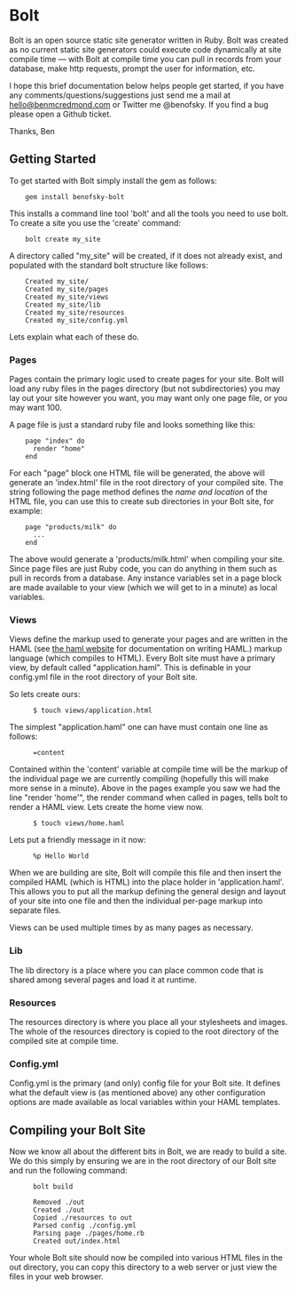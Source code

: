 # Bolt
Bolt is an open source static site generator written in Ruby. Bolt was created as no current static site generators could execute code dynamically at site compile time &mdash; with Bolt at compile time you can pull in records from your database, make http requests, prompt the user for information, etc.

I hope this brief documentation below helps people get started, if you have any comments/questions/suggestions just send me a mail at hello@benmcredmond.com or Twitter me @benofsky. If you find a bug please open a Github ticket.

Thanks,
Ben

## Getting Started
To get started with Bolt simply install the gem as follows:

        gem install benofsky-bolt

This installs a command line tool 'bolt' and all the tools you need to use bolt. To create a site you use the 'create' command:

        bolt create my_site
        
A directory called "my_site" will be created, if it does not already exist, and populated with the standard bolt structure like follows:

        Created my_site/
        Created my_site/pages
        Created my_site/views
        Created my_site/lib
        Created my_site/resources
        Created my_site/config.yml

Lets explain what each of these do.

### Pages
Pages contain the primary logic used to create pages for your site. Bolt will load any ruby files in the pages directory (but not subdirectories) you may lay out your site however you want, you may want only one page file, or you may want 100.

A page file is just a standard ruby file and looks something like this:

        page "index" do 
          render "home"
        end

For each "page" block one HTML file will be generated, the above will generate an 'index.html' file in the root directory of your compiled site. The string following the page method defines the *name and location* of the HTML file, you can use this to create sub directories in your Bolt site, for example:

        page "products/milk" do
          ...
        end
        
The above would generate a 'products/milk.html' when compiling your site. Since page files are just Ruby code, you can do anything in them such as pull in records from a database. Any instance variables set in a page block are made available to your view (which we will get to in a minute) as local variables.

### Views
Views define the markup used to generate your pages and are written in the HAML (see [the haml website](http://haml-lang.com/) for documentation on writing HAML.) markup language (which compiles to HTML). Every Bolt site must have a primary view, by default called "application.haml". This is definable in your config.yml file in the root directory of your Bolt site.

So lets create ours:

          $ touch views/application.html

The simplest "application.haml" one can have must contain one line as follows:

          =content

Contained within the 'content' variable at compile time will be the markup of the individual page we are currently compiling (hopefully this will make more sense in a minute). Above in the pages example you saw we had the line "render 'home'", the render command when called in pages, tells bolt to render a HAML view. Lets create the home view now.

          $ touch views/home.haml

Lets put a friendly message in it now:

          %p Hello World

When we are building are site, Bolt will compile this file and then insert the compiled HAML (which is HTML) into the place holder in 'application.haml'. This allows you to put all the markup defining the general design and layout of your site into one file and then the individual per-page markup into separate files.

Views can be used multiple times by as many pages as necessary.

### Lib
The lib directory is a place where you can place common code that is shared among several pages and load it at runtime.

### Resources
The resources directory is where you place all your stylesheets and images. The whole of the resources directory is copied to the root directory of the compiled site at compile time.

### Config.yml
Config.yml is the primary (and only) config file for your Bolt site. It defines what the default view is (as mentioned above) any other configuration options are made available as local variables within your HAML templates.

## Compiling your Bolt Site
Now we know all about the different bits in Bolt, we are ready to build a site. We do this simply by ensuring we are in the root directory of our Bolt site and run the following command:

          bolt build

          Removed ./out
          Created ./out
          Copied ./resources to out
          Parsed config ./config.yml
          Parsing page ./pages/home.rb
          Created out/index.html

Your whole Bolt site should now be compiled into various HTML files in the out directory, you can copy this directory to a web server or just view the files in your web browser.
